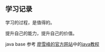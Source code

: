 ﻿## 学习记录

学习的过程，是值得的。

提升自己的能力，提升自己的价值。


java base 参考 [廖雪峰的官方网站](https://liaoxuefeng.com/)中的[java教程](https://liaoxuefeng.com/books/java/introduction/index.html)
